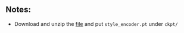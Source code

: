 ## Notes:

- Download and unzip the [file](https://drive.google.com/file/d/1PZ-OxxAotbyD-4dnONN54sTJW9kvPxwW/view?usp=sharing) and put `style_encoder.pt` under `ckpt/`
